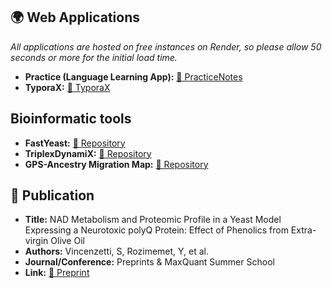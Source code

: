 
## 🌍 Web Applications

*All applications are hosted on free instances on Render, so please allow 50 seconds or more for the initial load time.*

- **Practice (Language Learning App):** [🔗 PracticeNotes](https://practicenl.onrender.com)
- **TyporaX:** [🔗 TyporaX](https://typorax.onrender.com)


## Bioinformatic tools
- **FastYeast:** [🔗 Repository](https://github.com/Yusuprozimemet/FastYeast)
- **TriplexDynamiX:** [🔗 Repository](https://github.com/Yusuprozimemet/TriplexDynamiX)
- **GPS-Ancestry Migration Map:** [🔗 Repository](https://github.com/Yusuprozimemet/GPS_Ancestry_Migration_Map)

## 📜 Publication
- **Title:** NAD Metabolism and Proteomic Profile in a Yeast Model Expressing a Neurotoxic polyQ Protein: Effect of Phenolics from Extra-virgin Olive Oil
- **Authors:** Vincenzetti, S, Rozimemet, Y, et al.
- **Journal/Conference:** Preprints & MaxQuant Summer School 
- **Link:** [🔗 Preprint](https://www.preprints.org/manuscript/202402.1499/v1)



